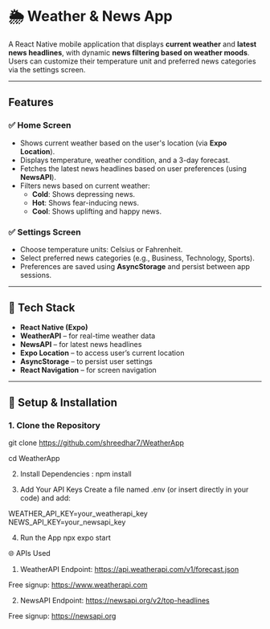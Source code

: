 # 🌦️ Weather & News App

A React Native mobile application that displays **current weather** and **latest news headlines**, with dynamic **news filtering based on weather moods**. Users can customize their temperature unit and preferred news categories via the settings screen.

---


##  Features

### ✅ Home Screen
- Shows current weather based on the user's location (via **Expo Location**).
- Displays temperature, weather condition, and a 3-day forecast.
- Fetches the latest news headlines based on user preferences (using **NewsAPI**).
- Filters news based on current weather:
  -  **Cold**: Shows depressing news.
  -  **Hot**: Shows fear-inducing news.
  -  **Cool**: Shows uplifting and happy news.

### ✅ Settings Screen
- Choose temperature units: Celsius or Fahrenheit.
- Select preferred news categories (e.g., Business, Technology, Sports).
- Preferences are saved using **AsyncStorage** and persist between app sessions.

---

## 🔧 Tech Stack

- **React Native (Expo)**
- **WeatherAPI** – for real-time weather data
- **NewsAPI** – for latest news headlines
- **Expo Location** – to access user’s current location
- **AsyncStorage** – to persist user settings
- **React Navigation** – for screen navigation

---

## 🚀 Setup & Installation

### 1. Clone the Repository
git clone https://github.com/shreedhar7/WeatherApp

cd WeatherApp

2. Install Dependencies : 
npm install


4. Add Your API Keys
Create a file named .env (or insert directly in your code) and add:


WEATHER_API_KEY=your_weatherapi_key
NEWS_API_KEY=your_newsapi_key


4. Run the App
npx expo start


🌐 APIs Used
1. WeatherAPI
Endpoint: https://api.weatherapi.com/v1/forecast.json

Free signup: https://www.weatherapi.com

2. NewsAPI
Endpoint: https://newsapi.org/v2/top-headlines

Free signup: https://newsapi.org












